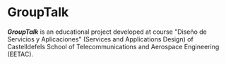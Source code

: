 # GroupTalk
_**GroupTalk**_ is an educational project developed at course "Diseño de Servicios y Aplicaciones" (Services and Applications Design) of
 Castelldefels School of Telecommunications and Aerospace Engineering (EETAC).